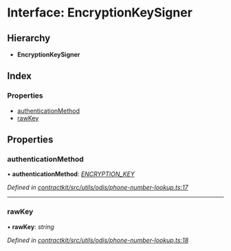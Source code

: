 # Interface: EncryptionKeySigner

## Hierarchy

* **EncryptionKeySigner**

## Index

### Properties

* [authenticationMethod](_contractkit_src_utils_odis_phone_number_lookup_.encryptionkeysigner.md#authenticationmethod)
* [rawKey](_contractkit_src_utils_odis_phone_number_lookup_.encryptionkeysigner.md#rawkey)

## Properties

###  authenticationMethod

• **authenticationMethod**: *[ENCRYPTION_KEY](../enums/_contractkit_src_utils_odis_phone_number_lookup_.authenticationmethod.md#encryption_key)*

*Defined in [contractkit/src/utils/odis/phone-number-lookup.ts:17](https://github.com/celo-org/celo-monorepo/blob/master/packages/contractkit/src/utils/odis/phone-number-lookup.ts#L17)*

___

###  rawKey

• **rawKey**: *string*

*Defined in [contractkit/src/utils/odis/phone-number-lookup.ts:18](https://github.com/celo-org/celo-monorepo/blob/master/packages/contractkit/src/utils/odis/phone-number-lookup.ts#L18)*
